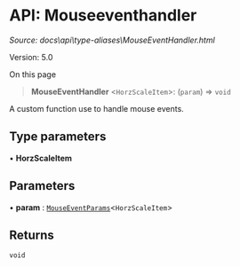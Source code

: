 # API: Mouseeventhandler

*Source: docs\api\type-aliases\MouseEventHandler.html*

Version: 5.0

On this page

> **MouseEventHandler** <`HorzScaleItem`>: (`param`) => `void`

A custom function use to handle mouse events.

## Type parameters[​](MouseEventHandler.html#type-parameters "Direct link to Type parameters")

• **HorzScaleItem**

## Parameters[​](MouseEventHandler.html#parameters "Direct link to Parameters")

• **param** : [`MouseEventParams`](../interfaces/MouseEventParams.md)<`HorzScaleItem`>

## Returns[​](MouseEventHandler.html#returns "Direct link to Returns")

`void`

